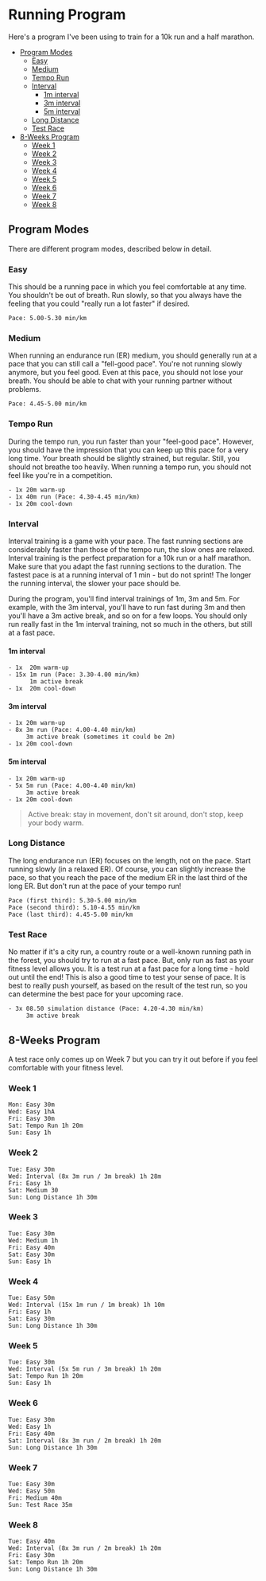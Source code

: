 # Running Program

Here's a program I've been using to train for a 10k run and a half marathon.

<!--ts-->
* [Program Modes](#program-modes)
   * [Easy](#easy)
   * [Medium](#medium)
   * [Tempo Run](#tempo-run)
   * [Interval](#interval)
      * [1m interval](#1m-interval)
      * [3m interval](#3m-interval)
      * [5m interval](#5m-interval)
   * [Long Distance](#long-distance)
   * [Test Race](#test-race)
* [8-Weeks Program](#8-weeks-program)
   * [Week 1](#week-1)
   * [Week 2](#week-2)
   * [Week 3](#week-3)
   * [Week 4](#week-4)
   * [Week 5](#week-5)
   * [Week 6](#week-6)
   * [Week 7](#week-7)
   * [Week 8](#week-8)
<!--te-->

## Program Modes

There are different program modes, described below in detail.

### Easy

This should be a running pace in which you feel comfortable at any time. You shouldn't be out of breath. Run slowly, so that you always have the feeling that you could "really run a lot faster" if desired.

```
Pace: 5.00-5.30 min/km
```

### Medium

When running an endurance run (ER) medium, you should generally run at a pace that you can still call a "fell-good pace". You're not running slowly anymore, but you feel good. Even at this pace, you should not lose your breath. You should be able to chat with your running partner without problems.

```
Pace: 4.45-5.00 min/km
```

### Tempo Run

During the tempo run, you run faster than your "feel-good pace". However, you should have the impression that you can keep up this pace for a very long time. Your breath should be slightly strained, but regular. Still, you should not breathe too heavily. When running a tempo run, you should not feel like you're in a competition.

```
- 1x 20m warm-up
- 1x 40m run (Pace: 4.30-4.45 min/km)
- 1x 20m cool-down
```

### Interval

Interval training is a game with your pace. The fast running sections are considerably faster than those of the tempo run, the slow ones are relaxed. Interval training is the perfect preparation for a 10k run or a half marathon. Make sure that you adapt the fast running sections to the duration. The fastest pace is at a running interval of 1 min - but do not sprint! The longer the running interval, the slower your pace should be.

During the program, you'll find interval trainings of 1m, 3m and 5m. For example, with the 3m interval, you'll have to run fast during 3m and then you'll have a 3m active break, and so on for a few loops. You should only run really fast in the 1m interval training, not so much in the others, but still at a fast pace.

#### 1m interval

```
- 1x  20m warm-up
- 15x 1m run (Pace: 3.30-4.00 min/km)
      1m active break
- 1x  20m cool-down
```

#### 3m interval

```
- 1x 20m warm-up
- 8x 3m run (Pace: 4.00-4.40 min/km)
     3m active break (sometimes it could be 2m)
- 1x 20m cool-down
```

#### 5m interval

```
- 1x 20m warm-up
- 5x 5m run (Pace: 4.00-4.40 min/km)
     3m active break
- 1x 20m cool-down
```

> Active break: stay in movement, don't sit around, don't stop, keep your body warm.

### Long Distance

The long endurance run (ER) focuses on the length, not on the pace. Start running slowly (in a relaxed ER). Of course, you can slightly increase the pace, so that you reach the pace of the medium ER in the last third of the long ER. But don't run at the pace of your tempo run!

```
Pace (first third): 5.30-5.00 min/km
Pace (second third): 5.10-4.55 min/km
Pace (last third): 4.45-5.00 min/km
```

### Test Race

No matter if it's a city run, a country route or a well-known running path in the forest, you should try to run at a fast pace. But, only run as fast as your fitness level allows you. It is a test run at a fast pace for a long time - hold out until the end! This is also a good time to test your sense of pace. It is best to really push yourself, as based on the result of the test run, so you can determine the best pace for your upcoming race.

```
- 3x 08.50 simulation distance (Pace: 4.20-4.30 min/km)
     3m active break
```

## 8-Weeks Program

A test race only comes up on Week 7 but you can try it out before if you feel comfortable with your fitness level.

### Week 1

```
Mon: Easy 30m
Wed: Easy 1hA
Fri: Easy 30m
Sat: Tempo Run 1h 20m
Sun: Easy 1h
```

### Week 2

```
Tue: Easy 30m
Wed: Interval (8x 3m run / 3m break) 1h 28m
Fri: Easy 1h
Sat: Medium 30
Sun: Long Distance 1h 30m
```

### Week 3

```
Tue: Easy 30m
Wed: Medium 1h
Fri: Easy 40m
Sat: Easy 30m
Sun: Easy 1h
```

### Week 4

```
Tue: Easy 50m
Wed: Interval (15x 1m run / 1m break) 1h 10m
Fri: Easy 1h
Sat: Easy 30m
Sun: Long Distance 1h 30m
```

### Week 5

```
Tue: Easy 30m
Wed: Interval (5x 5m run / 3m break) 1h 20m
Sat: Tempo Run 1h 20m
Sun: Easy 1h
```

### Week 6

```
Tue: Easy 30m
Wed: Easy 1h
Fri: Easy 40m
Sat: Interval (8x 3m run / 2m break) 1h 20m
Sun: Long Distance 1h 30m
```

### Week 7

```
Tue: Easy 30m
Wed: Easy 50m
Fri: Medium 40m
Sun: Test Race 35m
```

### Week 8

```
Tue: Easy 40m
Wed: Interval (8x 3m run / 2m break) 1h 20m
Fri: Easy 30m
Sat: Tempo Run 1h 20m
Sun: Long Distance 1h 30m
```

